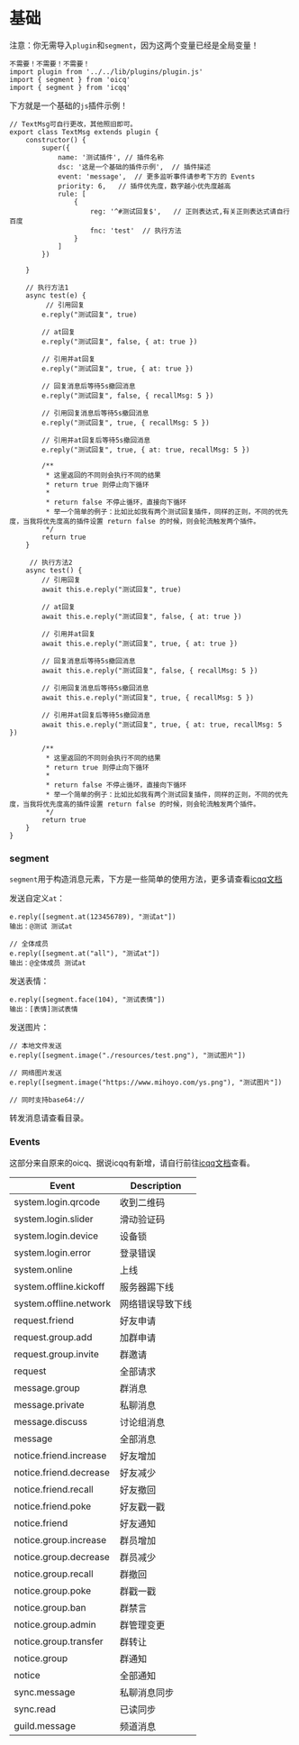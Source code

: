 # 基础

注意：你无需导入`plugin`和`segment`，因为这两个变量已经是全局变量！
```
不需要！不需要！不需要！
import plugin from '../../lib/plugins/plugin.js'
import { segment } from 'oicq'
import { segment } from 'icqq'
```
下方就是一个基础的`js`插件示例！

```
// TextMsg可自行更改，其他照旧即可。
export class TextMsg extends plugin {
    constructor() {
        super({
            name: '测试插件', // 插件名称
            dsc: '这是一个基础的插件示例',  // 插件描述            
            event: 'message',  // 更多监听事件请参考下方的 Events
            priority: 6,   // 插件优先度，数字越小优先度越高
            rule: [
                {
                    reg: '^#测试回复$',   // 正则表达式,有关正则表达式请自行百度
                    fnc: 'test'  // 执行方法
                }
            ]
        })

    }

    // 执行方法1
    async test(e) {
         // 引用回复
        e.reply("测试回复", true)

        // at回复
        e.reply("测试回复", false, { at: true })

        // 引用并at回复
        e.reply("测试回复", true, { at: true })

        // 回复消息后等待5s撤回消息
        e.reply("测试回复", false, { recallMsg: 5 })

        // 引用回复消息后等待5s撤回消息
        e.reply("测试回复", true, { recallMsg: 5 })

        // 引用并at回复后等待5s撤回消息
        e.reply("测试回复", true, { at: true, recallMsg: 5 })

        /**
         * 这里返回的不同则会执行不同的结果
         * return true 则停止向下循环
         * 
         * return false 不停止循环，直接向下循环
         * 举一个简单的例子：比如比如我有两个测试回复插件，同样的正则，不同的优先度，当我将优先度高的插件设置 return false 的时候，则会轮流触发两个插件。
         */
        return true
    }

     // 执行方法2
    async test() {
        // 引用回复
        await this.e.reply("测试回复", true)

        // at回复
        await this.e.reply("测试回复", false, { at: true })

        // 引用并at回复
        await this.e.reply("测试回复", true, { at: true })

        // 回复消息后等待5s撤回消息
        await this.e.reply("测试回复", false, { recallMsg: 5 })

        // 引用回复消息后等待5s撤回消息
        await this.e.reply("测试回复", true, { recallMsg: 5 })

        // 引用并at回复后等待5s撤回消息
        await this.e.reply("测试回复", true, { at: true, recallMsg: 5 })

        /**
         * 这里返回的不同则会执行不同的结果
         * return true 则停止向下循环
         * 
         * return false 不停止循环，直接向下循环
         * 举一个简单的例子：比如比如我有两个测试回复插件，同样的正则，不同的优先度，当我将优先度高的插件设置 return false 的时候，则会轮流触发两个插件。
         */
        return true
    }
}
```

### segment

`segment`用于构造消息元素，下方是一些简单的使用方法，更多请查看[icqq文档](https://icqqjs.github.io/icqq/docs/variables/segment.html)

发送自定义`at`：

```
e.reply([segment.at(123456789), "测试at"])
输出：@测试 测试at

// 全体成员
e.reply([segment.at("all"), "测试at"])
输出：@全体成员 测试at
```
发送表情：
```
e.reply([segment.face(104), "测试表情"])
输出：[表情]测试表情
```
发送图片：
```
// 本地文件发送
e.reply([segment.image("./resources/test.png"), "测试图片"])

// 网络图片发送
e.reply([segment.image("https://www.mihoyo.com/ys.png"), "测试图片"])

// 同时支持base64://
```
转发消息请查看目录。

### Events

这部分来自原来的oicq、据说icqq有新增，请自行前往[icqq文档](https://icqqjs.github.io/icqq/docs/interfaces/EventMap.html)查看。

| Event                  | Description      |
| ---------------------- | ---------------- |
| system.login.qrcode    | 收到二维码       |
| system.login.slider    | 滑动验证码       |
| system.login.device    | 设备锁           |
| system.login.error     | 登录错误         |
| system.online          | 上线             |
| system.offline.kickoff | 服务器踢下线     |
| system.offline.network | 网络错误导致下线 |
| request.friend         | 好友申请         |
| request.group.add      | 加群申请         |
| request.group.invite   | 群邀请           |
| request                | 全部请求         |
| message.group          | 群消息           |
| message.private        | 私聊消息         |
| message.discuss        | 讨论组消息       |
| message                | 全部消息         |
| notice.friend.increase | 好友增加         |
| notice.friend.decrease | 好友减少         |
| notice.friend.recall   | 好友撤回         |
| notice.friend.poke     | 好友戳一戳       |
| notice.friend          | 好友通知         |
| notice.group.increase  | 群员增加         |
| notice.group.decrease  | 群员减少         |
| notice.group.recall    | 群撤回           |
| notice.group.poke      | 群戳一戳         |
| notice.group.ban       | 群禁言           |
| notice.group.admin     | 群管理变更       |
| notice.group.transfer  | 群转让           |
| notice.group           | 群通知           |
| notice                 | 全部通知         |
| sync.message           | 私聊消息同步     |
| sync.read              | 已读同步         |
| guild.message          | 频道消息         |